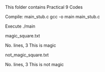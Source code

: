 This folder contains Practical 9 Codes

Compile:
main_stub.c
gcc -o main main_stub.c

Execute
./main

magic_square.txt

No. lines, 3
This is magic

not_magic_square.txt

No. lines, 3
This is not magic